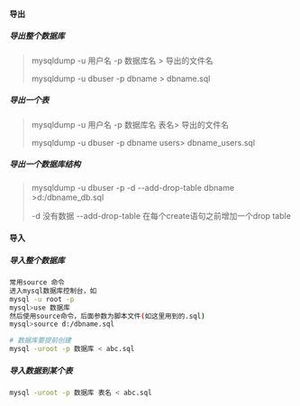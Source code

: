 #### 导出

##### 导出整个数据库

> mysqldump -u 用户名 -p 数据库名 > 导出的文件名 
>
> mysqldump -u dbuser -p dbname > dbname.sql 



##### 导出一个表

> mysqldump -u 用户名 -p 数据库名 表名> 导出的文件名 
>
> mysqldump -u dbuser -p dbname users> dbname_users.sql 



##### 导出一个数据库结构

>mysqldump -u dbuser -p -d --add-drop-table dbname >d:/dbname_db.sql 
>
>-d 没有数据 --add-drop-table 在每个create语句之前增加一个drop table 



#### 导入

##### 导入整个数据库

```sh
常用source 命令
进入mysql数据库控制台，如
mysql -u root -p
mysql>use 数据库
然后使用source命令，后面参数为脚本文件(如这里用到的.sql)
mysql>source d:/dbname.sql
```

```sh
# 数据库要提前创建
mysql -uroot -p 数据库 < abc.sql
```



##### 导入数据到某个表

```sh
mysql -uroot -p 数据库 表名 < abc.sql
```



